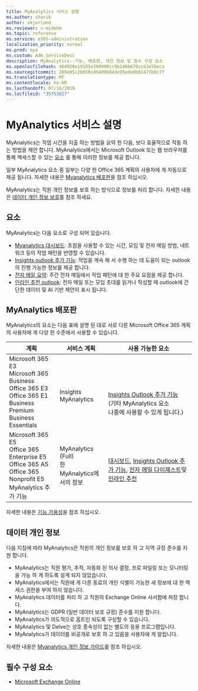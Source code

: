 ```yaml
---
title: MyAnalytics 서비스 설명
ms.author: sharik
author: skjerland
ms.reviewer: v-midehm
ms.topic: reference
ms.service: o365-administration
localization_priority: normal
ms.prod: mya
ms.custom: Adm_ServiceDesc
description: MyAnalytics--기능, 배포판, 개인 정보 및 필수 구성 요소
ms.openlocfilehash: 464938e19185e360990cc9b146b670ccd3e5beca
ms.sourcegitcommit: 209e05c2b058cd64d9b84de95ede0b81477b8c7f
ms.translationtype: MT
ms.contentlocale: ko-KR
ms.lasthandoff: 07/16/2019
ms.locfileid: "35753827"
---
```

# <a name="myanalytics-service-description"></a>MyAnalytics 서비스 설명

MyAnalytics는 작업 시간을 지출 하는 방법을 요약 한 다음, 보다 효율적으로 작동 하는 방법을 제안 합니다. MyAnalytics에서는 Microsoft Outlook 또는 웹 브라우저를 통해 액세스할 수 있는 [요소](#elements) 를 통해 이러한 정보를 제공 합니다.

일부 MyAnalytics 요소 중 일부는 다양 한 Office 365 계획의 사용자에 게 자동으로 제공 됩니다. 자세한 내용은 [Myanalytics 배포판](#myanalytics-distributions)을 참조 하십시오.  

MyAnalytics는 직원 개인 정보를 보호 하는 방식으로 정보를 처리 합니다. 자세한 내용은 [데이터 개인 정보 보호](#data-privacy)를 참조 하세요.

## <a name="elements"></a>요소

MyAnalytics는 다음 요소로 구성 되어 있습니다.

* [Myanalytics 대시보드](https://docs.microsoft.com/workplace-analytics/myanalytics/use/dashboard-2): 초점을 사용할 수 있는 시간, 모임 및 전자 메일 방법, 네트워크 등의 작업 패턴을 반영할 수 있습니다.
* [Insights outlook 추가 기능](https://docs.microsoft.com/workplace-analytics/myanalytics/use/add-in): 작업을 계속 해 서 수행 하는 데 도움이 되는 outlook의 진행 가능한 정보를 제공 합니다.
* [전자 메일 요약](https://docs.microsoft.com/workplace-analytics/myanalytics/use/email-digest): 주간 전자 메일에서 작업 패턴에 대 한 주요 요점을 제공 합니다.
* [인라인 추천 outlook](https://docs.microsoft.com/workplace-analytics/myanalytics/use/mya-notifications): 전자 메일 또는 모임 초대를 읽거나 작성할 때 outlook에 간단한 데이터 및 AI 기반 제안이 표시 됩니다.

## <a name="myanalytics-distributions"></a>MyAnalytics 배포판

MyAnalytics의 요소는 다음 표에 설명 된 대로 서로 다른 Microsoft Office 365 계획의 사용자에 게 다양 한 수준에서 사용할 수 있습니다.

| 계획 | 서비스 계획 | 사용 가능한 요소 |
| --- | --- | ----- |
| Microsoft 365 E3</br>Microsoft 365 Business</br>Office 365 E3</br>Office 365 E1</br>Business Premium</br>Business Essentials |  <br>Insights <br>MyAnalytics| </br></br></br>[Insights Outlook 추가 기능](https://docs.microsoft.com/workplace-analytics/myanalytics/use/add-in) <br> (기타 MyAnalytics 요소<br> 나중에 사용할 수 있게 됩니다.)|
| Microsoft 365 E5</br>Office 365 Enterprise E5</br>Office 365 A5</br>Office 365 Nonprofit E5</br>MyAnalytics 추가 기능 | MyAnalytics (Full)<br>한<br>  MyAnalytics에서의 정보 | </br>[대시보드](https://docs.microsoft.com/workplace-analytics/myanalytics/use/dashboard-2), [Insights Outlook 추가 기능](https://docs.microsoft.com/workplace-analytics/myanalytics/use/add-in), [전자 메일 다이제스트](https://docs.microsoft.com/workplace-analytics/myanalytics/use/email-digest-2)및 [인라인 추천](https://docs.microsoft.com/workplace-analytics/myanalytics/use/mya-notifications) |

자세한 내용은 [기능 가용성](https://docs.microsoft.com/workplace-analytics/myanalytics/overview/plans-environments)을 참조 하십시오.

## <a name="data-privacy"></a>데이터 개인 정보

다음 지침에 따라 MyAnalytics은 직원의 개인 정보를 보호 하 고 지역 규정 준수를 지원 합니다.

* MyAnalytics는 직원 평가, 추적, 자동화 된 의사 결정, 프로 파일링 또는 모니터링을 가능 하 게 하도록 설계 되지 않았습니다.
* MyAnalytics에서는 직원에 게 다른 동료의 개인 식별이 가능한 새 정보에 대 한 액세스 권한을 부여 하지 않습니다.
* MyAnalytics 데이터를 처리 하 고 직원의 Exchange Online 사서함에 저장 합니다.
* MyAnalytics는 GDPR (일반 데이터 보호 규정) 준수를 지원 합니다.
* MyAnalytics가 의도적으로 옵트인 되도록 구성할 수 있습니다.
* MyAnalytics 및 Delve는 상호 종속성이 없는 별도의 응용 프로그램입니다.
* MyAnalytics가 데이터를 비공개로 보호 하 고 있음을 사용자에 게 알립니다.

자세한 내용은 [Myanalytics 개인 정보 가이드](https://docs.microsoft.com/workplace-analytics/myanalytics/overview/privacy-guide)를 참조 하십시오.

## <a name="prerequisites"></a>필수 구성 요소

* [Microsoft Exchange Online](https://docs.microsoft.com/office365/servicedescriptions/exchange-online-service-description/exchange-online-service-description)
